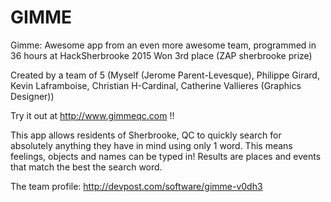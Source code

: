 # GIMME
Gimme: Awesome app from an even more awesome team, programmed in 36 hours at HackSherbrooke 2015
Won 3rd place (ZAP sherbrooke prize)

Created by a team of 5 (Myself (Jerome Parent-Levesque), Philippe Girard, Kevin Laframboise, Christian H-Cardinal, Catherine Vallieres (Graphics Designer))

Try it out at http://www.gimmeqc.com !!

This app allows residents of Sherbrooke, QC to quickly search for absolutely anything they have in mind using only 1 word. This means feelings, objects and names can be typed in! Results are places and events that match the best the search word.

The team profile:
http://devpost.com/software/gimme-v0dh3
